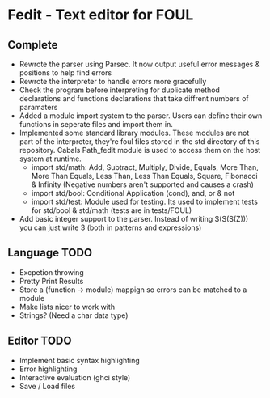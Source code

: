 
# Fedit - Text editor for FOUL


## Complete

* Rewrote the parser using Parsec. It now output useful error messages & positions to help find errors
* Rewrote the interpreter to handle errors more gracefully
* Check the program before interpreting for duplicate method declarations and functions declarations that take diffrent numbers of paramaters
* Added a module import system to the parser. Users can define their own functions in seperate files and import them in.
* Implemented some standard library modules. These modules are not part of the interpreter, they're foul files stored in the std directory of this repository. Cabals Path_fedit module is used to access them on the host system at runtime. 
	* import std/math: Add, Subtract, Multiply, Divide, Equals, More Than, More Than Equals, Less Than, Less Than Equals, Square, Fibonacci & Infinity (Negative numbers aren't supported and causes a crash)
	* import std/bool: Conditional Application (cond), and, or & not
	* import std/test: Module used for testing. Its used to implement tests for std/bool & std/math (tests are in tests/FOUL)
* Add basic integer support to the parser. Instead of writing S(S(S(Z))) you can just write 3 (both in patterns and expressions)

## Language TODO

* Excpetion throwing
* Pretty Print Results
* Store a (function -> module) mappign so errors can be matched to a module
* Make lists nicer to work with
* Strings? (Need a char data type)

## Editor TODO

* Implement basic syntax highlighting
* Error highlighting
* Interactive evaluation (ghci style)
* Save / Load files